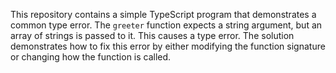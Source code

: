 This repository contains a simple TypeScript program that demonstrates a common type error. The `greeter` function expects a string argument, but an array of strings is passed to it. This causes a type error. The solution demonstrates how to fix this error by either modifying the function signature or changing how the function is called.
